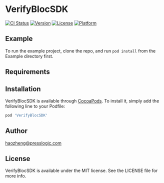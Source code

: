 # VerifyBlocSDK

[![CI Status](https://img.shields.io/travis/修齐/VerifyBlocSDK.svg?style=flat)](https://travis-ci.org/修齐/VerifyBlocSDK)
[![Version](https://img.shields.io/cocoapods/v/VerifyBlocSDK.svg?style=flat)](https://cocoapods.org/pods/VerifyBlocSDK)
[![License](https://img.shields.io/cocoapods/l/VerifyBlocSDK.svg?style=flat)](https://cocoapods.org/pods/VerifyBlocSDK)
[![Platform](https://img.shields.io/cocoapods/p/VerifyBlocSDK.svg?style=flat)](https://cocoapods.org/pods/VerifyBlocSDK)

## Example

To run the example project, clone the repo, and run `pod install` from the Example directory first.

## Requirements

## Installation

VerifyBlocSDK is available through [CocoaPods](https://cocoapods.org). To install
it, simply add the following line to your Podfile:

```ruby
pod 'VerifyBlocSDK'
```

## Author

haozheng@presslogic.com

## License

VerifyBlocSDK is available under the MIT license. See the LICENSE file for more info.
